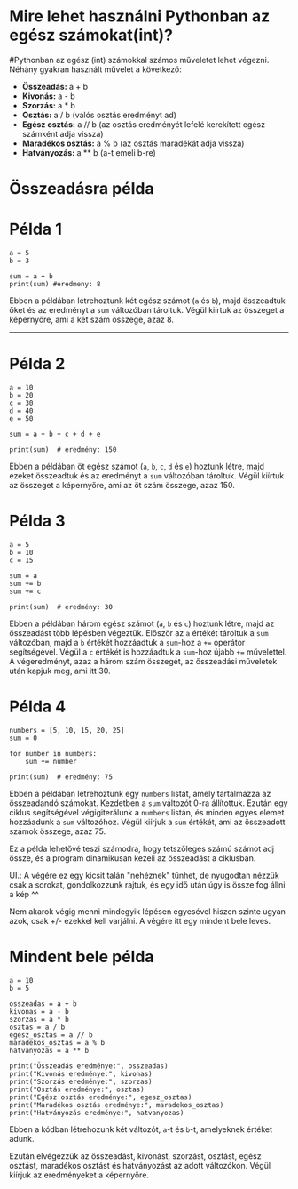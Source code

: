 # Mire lehet használni Pythonban az egész számokat(int)?

#Pythonban az egész (int) számokkal számos műveletet lehet végezni. Néhány gyakran használt művelet a következő:

- **Összeadás:** a + b
- **Kivonás:** a - b
- **Szorzás:** a * b
- **Osztás:** a / b (valós osztás eredményt ad)
- **Egész osztás:** a // b (az osztás eredményét lefelé kerekített egész számként adja vissza)
- **Maradékos osztás:** a % b (az osztás maradékát adja vissza)
- **Hatványozás:** a ** b (a-t emeli b-re)
# Összeadásra példa

# Példa 1

```
a = 5
b = 3

sum = a + b
print(sum) #eredmeny: 8
```

Ebben a példában létrehoztunk két egész számot (`a` és `b`), majd összeadtuk őket és az eredményt a `sum` változóban tároltuk. Végül kiírtuk az összeget a képernyőre, ami a két szám összege, azaz 8.

---------------------------------------------------------------------------------------------------------------------------------------------------------------------------------

# Példa 2

```
a = 10
b = 20
c = 30
d = 40
e = 50

sum = a + b + c + d + e

print(sum)  # eredmény: 150

```

Ebben a példában öt egész számot (`a`, `b`, `c`, `d` és `e`) hoztunk létre, majd ezeket összeadtuk és az eredményt a `sum` változóban tároltuk. Végül kiírtuk az összeget a képernyőre, ami az öt szám összege, azaz 150.

# Példa 3

```
a = 5
b = 10
c = 15

sum = a
sum += b
sum += c

print(sum)  # eredmény: 30

```

Ebben a példában három egész számot (`a`, `b` és `c`) hoztunk létre, majd az összeadást több lépésben végeztük. Először az `a` értékét tároltuk a `sum` változóban, majd a `b` értékét hozzáadtuk a `sum`-hoz a `+=` operátor segítségével. Végül a `c` értékét is hozzáadtuk a `sum`-hoz újabb `+=` művelettel. A végeredményt, azaz a három szám összegét, az ősszeadási műveletek után kapjuk meg, ami itt 30.

# Példa 4

```
numbers = [5, 10, 15, 20, 25]
sum = 0

for number in numbers:
    sum += number

print(sum)  # eredmény: 75

```

Ebben a példában létrehoztunk egy `numbers` listát, amely tartalmazza az összeadandó számokat. Kezdetben a `sum` változót 0-ra állítottuk. Ezután egy ciklus segítségével végigiterálunk a `numbers` listán, és minden egyes elemet hozzáadunk a `sum` változóhoz. Végül kiírjuk a `sum` értékét, ami az összeadott számok összege, azaz 75.

Ez a példa lehetővé teszi számodra, hogy tetszőleges számú számot adj össze, és a program dinamikusan kezeli az összeadást a ciklusban.

UI.: A végére ez egy kicsit talán "nehéznek" tűnhet, de nyugodtan nézzük csak a sorokat, gondolkozzunk rajtuk, és egy idő után úgy is össze fog állni a kép ^^

Nem akarok végig menni mindegyik lépésen egyesével hiszen szinte ugyan azok, csak +/- ezekkel kell varjálni. A végére itt egy mindent bele leves.

# Mindent bele példa

```
a = 10
b = 5

osszeadas = a + b
kivonas = a - b
szorzas = a * b
osztas = a / b
egesz_osztas = a // b
maradekos_osztas = a % b
hatvanyozas = a ** b

print("Összeadás eredménye:", osszeadas)
print("Kivonás eredménye:", kivonas)
print("Szorzás eredménye:", szorzas)
print("Osztás eredménye:", osztas)
print("Egész osztás eredménye:", egesz_osztas)
print("Maradékos osztás eredménye:", maradekos_osztas)
print("Hatványozás eredménye:", hatvanyozas)

```

Ebben a kódban létrehozunk két változót, `a`-t és `b`-t, amelyeknek értéket adunk.

Ezután elvégezzük az összeadást, kivonást, szorzást, osztást, egész osztást, maradékos osztást és hatványozást az adott változókon. Végül kiírjuk az eredményeket a képernyőre.
